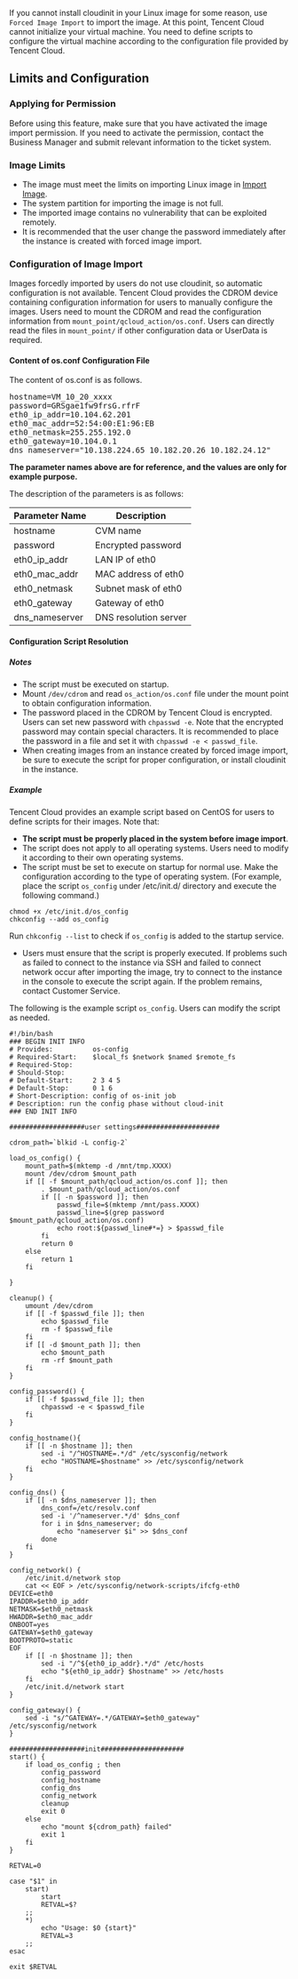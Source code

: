 If you cannot install cloudinit in your Linux image for some reason, use `Forced Image Import` to import the image. At this point, Tencent Cloud cannot initialize your virtual machine. You need to define scripts to configure the virtual machine according to the configuration file provided by Tencent Cloud.
## Limits and Configuration
### Applying for Permission
Before using this feature, make sure that you have activated the image import permission. If you need to activate the permission, contact the Business Manager and submit relevant information to the ticket system.

### Image Limits
* The image must meet the limits on importing Linux image in [Import Image](https://intl.cloud.tencent.com/document/product/213/4945).
* The system partition for importing the image is not full.
* The imported image contains no vulnerability that can be exploited remotely.
* It is recommended that the user change the password immediately after the instance is created with forced image import.

### Configuration of Image Import
Images forcedly imported by users do not use cloudinit, so automatic configuration is not available. Tencent Cloud provides the CDROM device containing configuration information for users to manually configure the images. Users need to mount the CDROM and read the configuration information from `mount_point/qcloud_action/os.conf`. Users can directly read the files in `mount_point/` if other configuration data or UserData is required.

#### Content of os.conf Configuration File
The content of os.conf is as follows.
<pre>
hostname=VM_10_20_xxxx
password=GRSgae1fw9frsG.rfrF
eth0&#95;ip&#95;addr=10.104.62.201
eth0&#95;mac&#95;addr=52:54:00:E1:96:EB
eth0&#95;netmask=255.255.192.0
eth0&#95;gateway=10.104.0.1
dns&#95;nameserver="10.138.224.65 10.182.20.26 10.182.24.12"
</pre>
**The parameter names above are for reference, and the values are only for example purpose.**

The description of the parameters is as follows:

| Parameter Name | Description |
|----------|----------|
| hostname | CVM name |
| password | Encrypted password |
| eth0_ip_addr | LAN IP of eth0 |
| eth0_mac_addr | MAC address of eth0 |
| eth0_netmask | Subnet mask of eth0 |
| eth0_gateway | Gateway of eth0 |
| dns_nameserver | DNS resolution server |


#### Configuration Script Resolution

##### Notes
* The script must be executed on startup.
* Mount `/dev/cdrom` and read `os_action/os.conf` file under the mount point to obtain configuration information.
* The password placed in the CDROM by Tencent Cloud is encrypted. Users can set new password with `chpasswd -e`. Note that the encrypted password may contain special characters. It is recommended to place the password in a file and set it with `chpasswd -e < passwd_file`.
* When creating images from an instance created by forced image import, be sure to execute the script for proper configuration, or install cloudinit in the instance.

##### Example
Tencent Cloud provides an example script based on CentOS for users to define scripts for their images. Note that:

* **The script must be properly placed in the system before image import**.
* The script does not apply to all operating systems. Users need to modify it according to their own operating systems.
* The script must be set to execute on startup for normal use. Make the configuration according to the type of operating system. (For example, place the script `os_config` under /etc/init.d/ directory and execute the following command.)

```
chmod +x /etc/init.d/os_config
chkconfig --add os_config
```

Run `chkconfig --list` to check if `os_config` is added to the startup service.

* Users must ensure that the script is properly executed. If problems such as failed to connect to the instance via SSH and failed to connect network occur after importing the image, try to connect to the instance in the console to execute the script again. If the problem remains, contact Customer Service.

The following is the example script `os_config`. Users can modify the script as needed.

```
#!/bin/bash
### BEGIN INIT INFO
# Provides:          os-config
# Required-Start:    $local_fs $network $named $remote_fs
# Required-Stop:
# Should-Stop:
# Default-Start:     2 3 4 5
# Default-Stop:      0 1 6
# Short-Description: config of os-init job
# Description: run the config phase without cloud-init
### END INIT INFO

###################user settings#####################

cdrom_path=`blkid -L config-2`

load_os_config() {
	mount_path=$(mktemp -d /mnt/tmp.XXXX)
	mount /dev/cdrom $mount_path
	if [[ -f $mount_path/qcloud_action/os.conf ]]; then
		. $mount_path/qcloud_action/os.conf
		if [[ -n $password ]]; then
			passwd_file=$(mktemp /mnt/pass.XXXX)
			passwd_line=$(grep password $mount_path/qcloud_action/os.conf)
			echo root:${passwd_line#*=} > $passwd_file
		fi
		return 0
	else 
		return 1
	fi
	
}

cleanup() {
	umount /dev/cdrom
	if [[ -f $passwd_file ]]; then
		echo $passwd_file
		rm -f $passwd_file
	fi
	if [[ -d $mount_path ]]; then
		echo $mount_path
		rm -rf $mount_path
	fi
}

config_password() {
	if [[ -f $passwd_file ]]; then
		chpasswd -e < $passwd_file
	fi
}

config_hostname(){
	if [[ -n $hostname ]]; then
		sed -i "/^HOSTNAME=.*/d" /etc/sysconfig/network
		echo "HOSTNAME=$hostname" >> /etc/sysconfig/network
	fi
}

config_dns() {
    if [[ -n $dns_nameserver ]]; then
        dns_conf=/etc/resolv.conf
        sed -i '/^nameserver.*/d' $dns_conf
        for i in $dns_nameserver; do
            echo "nameserver $i" >> $dns_conf
        done
    fi
}

config_network() {
    /etc/init.d/network stop
    cat << EOF > /etc/sysconfig/network-scripts/ifcfg-eth0
DEVICE=eth0
IPADDR=$eth0_ip_addr
NETMASK=$eth0_netmask
HWADDR=$eth0_mac_addr
ONBOOT=yes
GATEWAY=$eth0_gateway
BOOTPROTO=static
EOF
    if [[ -n $hostname ]]; then
    	sed -i "/^${eth0_ip_addr}.*/d" /etc/hosts
		echo "${eth0_ip_addr} $hostname" >> /etc/hosts
	fi
    /etc/init.d/network start
}

config_gateway() {
	sed -i "s/^GATEWAY=.*/GATEWAY=$eth0_gateway" /etc/sysconfig/network
}

###################init#####################
start() {
	if load_os_config ; then
		config_password
		config_hostname
		config_dns
		config_network
		cleanup
		exit 0
	else 
		echo "mount ${cdrom_path} failed"
		exit 1
	fi
}

RETVAL=0

case "$1" in
	start)
		start
		RETVAL=$?
	;;
	*)
		echo "Usage: $0 {start}"
		RETVAL=3
	;;
esac

exit $RETVAL


```

